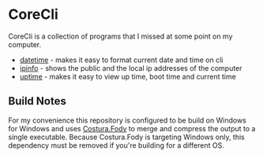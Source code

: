 # CoreCli
CoreCli is a collection of programs that I missed at some point on my computer.

* [datetime](./datetime/README.md) - makes it easy to format current date and time on cli
* [ipinfo](./ipinfo/README.md) - shows the public and the local ip addresses of the computer
* [uptime](./uptime/README.md) - makes it easy to view up time, boot time and current time


## Build Notes
For my convenience this repository is configured to be build on Windows for Windows 
and uses [Costura.Fody](https://github.com/Fody/Costura) to merge and compress the 
output to a single executable. Because Costura.Fody is targeting Windows only,
this dependency must be removed if you're building for a different OS.



